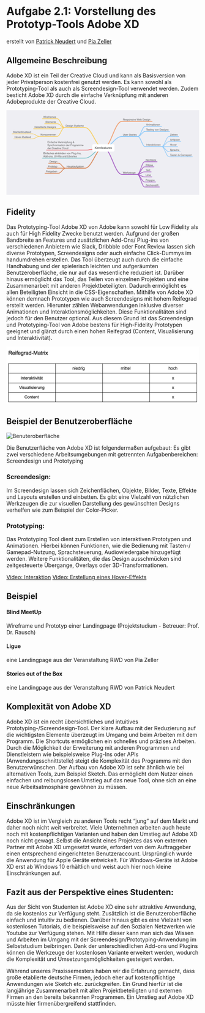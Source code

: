 # Aufgabe 2.1: Vorstellung des Prototyp-Tools Adobe XD

erstellt von [Patrick Neudert](https://github.com/Patrickneudert) und [Pia Zeller](https://github.com/piazeller)

## Allgemeine Beschreibung

Adobe XD ist ein Teil der Creative Cloud und kann als Basisversion von jeder Privatperson kostenfrei genutzt werden. Es kann sowohl als Prototyping-Tool als auch als Screendesign-Tool verwendet werden. Zudem besticht Adobe XD durch die einfache Verknüpfung mit anderen Adobeprodukte der Creative Cloud. 


![Kernfeatures](Mindmap.png)

## Fidelity

Das Prototyping-Tool Adobe XD von Adobe kann sowohl für Low Fidelity als auch für High Fidelity Zwecke benutzt werden. Aufgrund der großen Bandbreite an Features und zusätzlichen Add-Ons/ Plug-ins von verschiedenen Anbietern wie Slack, Dribbble oder Font Review lassen sich diverse Prototypen, Screendesigns oder auch einfache Click-Dummys im handumdrehen erstellen. Das Tool überzeugt auch durch die einfache Handhabung und der spielerisch leichten und aufgeräumten Benutzeroberfläche, die nur auf das wesentliche reduziert ist. Darüber hinaus ermöglicht das Tool, das Teilen von einzelnen Projekten und eine Zusammenarbeit mit anderen Projektbeteiligten. Dadurch ermöglicht es allen Beteiligten Einsicht in die CSS-Eigenschaften. Mithilfe von Adobe XD können demnach Prototypen wie auch Screendesigns mit hohem Reifegrad erstellt werden. Hierunter zählen Webanwendungen inklusive diverser Animationen und Interaktionsmöglichkeiten. Diese Funktionalitäten sind jedoch für den Benutzer optional.  Aus diesem Grund ist  das Screendesign und Prototyping-Tool von Adobe bestens für High-Fidelity Prototypen geeignet und glänzt durch einen hohen Reifegrad (Content, Visualisierung und Interaktivität).  

![Reifegrad-Matrix](Reifegrad-matrix.png)

## Beispiel der Benutzeroberfläche

![Benuteroberfläche](Benutzeroberfläche.png)

Die Benutzerfläche von Adobe XD ist folgendermaßen aufgebaut:
Es gibt zwei verschiedene Arbeitsumgebungen mit getrennten Aufgabenbereichen: Screendesign und Prototyping 

### Screendesign: 
Im Screendesign lassen sich Zeichenflächen, Objekte, Bilder, Texte, Effekte und Layouts erstellen und einbetten. Es gibt eine Vielzahl von nützlichen Werkzeugen die zur visuellen Darstellung des gewünschten Designs verhelfen wie zum Beispiel der Color-Picker.

### Prototyping:
Das Prototyping Tool dient zum Erstellen von interaktiven Prototypen und Animationen. Hierbei können Funktionen, wie die Bedienung mit Tasten-/ Gamepad-Nutzung, Sprachsteuerung, Audiowiedergabe hinzugefügt werden. Weitere Funktionalitäten, die das Design ausschmücken sind zeitgesteuerte Übergange, Overlays oder 3D-Transformationen. 

[Video: Interaktion](https://drive.google.com/file/d/1J_ISmX1puIsDQr5o-_Fm88OJzrhq9Mom/view)
[Video: Erstellung eines Hover-Effekts](https://drive.google.com/file/d/1jDglyrhFW2eA7FolqM6e6os3uY636ExV/view)


## Beispiel 
#### Blind MeetUp
Wireframe und Prototyp einer Landingpage  (Projektstudium - Betreuer: Prof. Dr. Rausch)
#### Ligue
eine Landingpage aus der Veranstaltung RWD von Pia Zeller 
#### Stories out of the Box
eine Landingpage aus der Veranstaltung RWD von Patrick Neudert


## Komplexität von Adobe XD

Adobe XD ist ein recht übersichtliches und intuitives Prototyping-/Screendesign-Tool. Der klare Aufbau mit der Reduzierung auf die wichtigsten Elemente überzeugt im Umgang und beim Arbeiten mit dem Programm. Die Shortcuts ermöglichen ein schnelles und präzises Arbeiten. Durch die Möglichkeit der Erweiterung mit anderen Programmen und Dienstleistern wie beispielsweise Plug-Ins oder APIs (Anwendungsschnittstelle) steigt die Komplexität des Programms mit den Benutzerwünschen. Der Aufbau von Adobe XD ist sehr ähnlich wie bei alternativen Tools, zum Beispiel Sketch. Das ermöglicht dem Nutzer einen einfachen und reibungslosen Umstieg auf das neue Tool, ohne sich an eine neue Arbeitsatmosphäre gewöhnen zu müssen.  

## Einschränkungen

Adobe XD ist im Vergleich zu anderen Tools recht “jung” auf dem Markt und daher noch nicht weit verbreitet. Viele Unternehmen arbeiten auch heute noch mit kostenpflichtigen Varianten und haben den Umstieg auf Adobe XD noch nicht gewagt. Selbst die Ansicht eines Projektes das von externen Partner mit Adobe XD umgesetzt wurde, erfordert von dem Auftraggeber einen entsprechend eingerichteten Benutzeraccount. 
Ursprünglich wurde die Anwendung für Apple Geräte entwickelt. Für Windows-Geräte ist Adobe XD erst ab Windows 10 erhältlich und weist auch hier noch kleine Einschränkungen auf. 

## Fazit aus der Perspektive eines Studenten:
Aus der Sicht von Studenten ist Adobe XD eine sehr attraktive Anwendung, da sie kostenlos zur Verfügung steht. Zusätzlich ist die Benutzeroberfläche einfach und intuitiv zu bedienen. Darüber hinaus gibt es eine Vielzahl von kostenlosen Tutorials, die beispielsweise auf den Sozialen Netzwerken wie Youtube zur Verfügung stehen. Mit Hilfe dieser kann man sich das Wissen und Arbeiten im Umgang mit der Screendesign/Prototyping-Anwendung im Selbststudium beibringen. Dank der unterschiedlichen Add-ons und Plugins können die Werkzeuge der kostenlosen Variante erweitert werden, wodurch die Komplexität und Umsetzungsmöglichkeiten gesteigert werden. 

Während unseres Praxissemesters haben wir die Erfahrung gemacht, dass große etablierte deutsche Firmen, jedoch eher auf kostenpflichtige Anwendungen wie Sketch etc. zurückgreifen. Ein Grund hierfür ist die langjährige Zusammenarbeit mit allen Projektbeteiligten und externen Firmen an den bereits bekannten Programmen. Ein Umstieg auf Adobe XD müsste hier firmenübergreifend stattfinden. 

